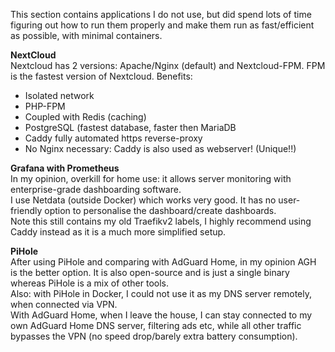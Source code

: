 This section contains applications I do not use, but did spend lots of time figuring out how to run them properly and make them run as fast/efficient as possible, with minimal containers. 

**NextCloud**\
Nextcloud has 2 versions: Apache/Nginx (default) and Nextcloud-FPM. FPM is the fastest version of Nextcloud. Benefits: 
- Isolated network
- PHP-FPM
- Coupled with Redis (caching)
- PostgreSQL (fastest database, faster then MariaDB
- Caddy fully automated https reverse-proxy
- No Nginx necessary: Caddy is also used as webserver! (Unique!!)

**Grafana with Prometheus**\
In my opinion, overkill for home use: it allows server monitoring with enterprise-grade dashboarding software. \
I use Netdata (outside Docker) which works very good. It has no user-friendly option to personalise the dashboard/create dashboards.\
Note this still contains my old Traefikv2 labels, I highly recommend using Caddy instead as it is a much more simplified setup. 

**PiHole**\
After using PiHole and comparing with AdGuard Home, in my opinion AGH is the better option. It is also open-source and is just a single binary whereas PiHole is a mix of other tools.\
Also: with PiHole in Docker, I could not use it as my DNS server remotely, when connected via VPN.\
With AdGuard Home, when I leave the house, I can stay connected to my own AdGuard Home DNS server, filtering ads etc, while all other traffic bypasses the VPN (no speed drop/barely extra battery consumption). 
